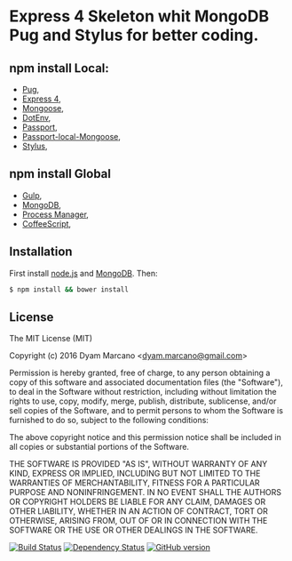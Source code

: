 # Express 4 Skeleton whit MongoDB Pug and Stylus for better coding.

## npm install Local:

- [Pug](http://jade-lang.com/),
- [Express 4](http://expressjs.com/),
- [Mongoose](http://mongoosejs.com/),
- [DotEnv](https://www.npmjs.com/package/dotenv),
- [Passport](http://passportjs.org/),
- [Passport-local-Mongoose](https://github.com/saintedlama/passport-local-mongoose),
- [Stylus](http://stylus-lang.com/),

## npm install Global

- [Gulp](http://gulpjs.com/),
- [MongoDB](https://www.mongodb.org/),
- [Process Manager](http://pm2.keymetrics.io/),
- [CoffeeScript](http://coffeescript.org/),

## Installation

First install [node.js](http://nodejs.org/) and [MongoDB](https://www.mongodb.org/downloads). Then:

```sh
$ npm install && bower install
```

## License

The MIT License (MIT)

Copyright (c) 2016 Dyam Marcano &lt;dyam.marcano@gmail.com&gt;

Permission is hereby granted, free of charge, to any person obtaining a copy
of this software and associated documentation files (the "Software"), to deal
in the Software without restriction, including without limitation the rights
to use, copy, modify, merge, publish, distribute, sublicense, and/or sell
copies of the Software, and to permit persons to whom the Software is
furnished to do so, subject to the following conditions:

The above copyright notice and this permission notice shall be included in all
copies or substantial portions of the Software.

THE SOFTWARE IS PROVIDED "AS IS", WITHOUT WARRANTY OF ANY KIND, EXPRESS OR
IMPLIED, INCLUDING BUT NOT LIMITED TO THE WARRANTIES OF MERCHANTABILITY,
FITNESS FOR A PARTICULAR PURPOSE AND NONINFRINGEMENT. IN NO EVENT SHALL THE
AUTHORS OR COPYRIGHT HOLDERS BE LIABLE FOR ANY CLAIM, DAMAGES OR OTHER
LIABILITY, WHETHER IN AN ACTION OF CONTRACT, TORT OR OTHERWISE, ARISING FROM,
OUT OF OR IN CONNECTION WITH THE SOFTWARE OR THE USE OR OTHER DEALINGS IN THE
SOFTWARE.

[![Build Status](https://travis-ci.org/dyammarcano/express4-skeleton.svg?branch=master)](https://travis-ci.org/dyammarcano)
[![Dependency Status](https://gemnasium.com/badges/github.com/dyammarcano/express4-skeleton.svg)](https://gemnasium.com/github.com/dyammarcano)
[![GitHub version](https://badge.fury.io/gh/dyammarcano%2Fexpress4-skeleton.svg)](https://badge.fury.io/gh/dyammarcano)